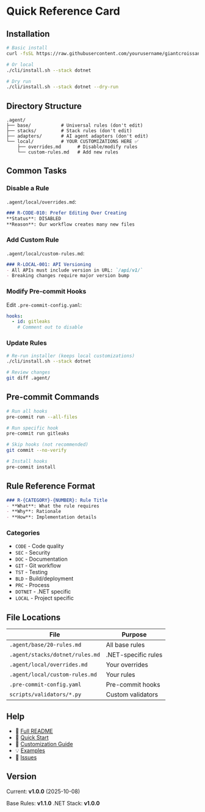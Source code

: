 # Quick Reference Card

## Installation

```bash
# Basic install
curl -fsSL https://raw.githubusercontent.com/yourusername/giantcroissant-lunar-dev-rule/main/cli/install.sh | bash -s -- --stack dotnet

# Or local
./cli/install.sh --stack dotnet

# Dry run
./cli/install.sh --stack dotnet --dry-run
```

## Directory Structure

```
.agent/
├── base/           # Universal rules (don't edit)
├── stacks/         # Stack rules (don't edit)
├── adapters/       # AI agent adapters (don't edit)
└── local/          # YOUR CUSTOMIZATIONS HERE ✅
    ├── overrides.md      # Disable/modify rules
    └── custom-rules.md   # Add new rules
```

## Common Tasks

### Disable a Rule

`.agent/local/overrides.md`:
```markdown
### R-CODE-010: Prefer Editing Over Creating
**Status**: DISABLED
**Reason**: Our workflow creates many new files
```

### Add Custom Rule

`.agent/local/custom-rules.md`:
```markdown
### R-LOCAL-001: API Versioning
- All APIs must include version in URL: `/api/v1/`
- Breaking changes require major version bump
```

### Modify Pre-commit Hooks

Edit `.pre-commit-config.yaml`:
```yaml
hooks:
  - id: gitleaks
    # Comment out to disable
```

### Update Rules

```bash
# Re-run installer (keeps local customizations)
./cli/install.sh --stack dotnet

# Review changes
git diff .agent/
```

## Pre-commit Commands

```bash
# Run all hooks
pre-commit run --all-files

# Run specific hook
pre-commit run gitleaks

# Skip hooks (not recommended)
git commit --no-verify

# Install hooks
pre-commit install
```

## Rule Reference Format

```markdown
### R-{CATEGORY}-{NUMBER}: Rule Title
- **What**: What the rule requires
- **Why**: Rationale
- **How**: Implementation details
```

### Categories
- `CODE` - Code quality
- `SEC` - Security
- `DOC` - Documentation
- `GIT` - Git workflow
- `TST` - Testing
- `BLD` - Build/deployment
- `PRC` - Process
- `DOTNET` - .NET specific
- `LOCAL` - Project specific

## File Locations

| File | Purpose |
|------|---------|
| `.agent/base/20-rules.md` | All base rules |
| `.agent/stacks/dotnet/rules.md` | .NET-specific rules |
| `.agent/local/overrides.md` | Your overrides |
| `.agent/local/custom-rules.md` | Your rules |
| `.pre-commit-config.yaml` | Pre-commit hooks |
| `scripts/validators/*.py` | Custom validators |

## Help

- 📖 [Full README](README.md)
- 🚀 [Quick Start](docs/quickstart.md)
- 🎨 [Customization Guide](docs/customization.md)
- 💡 [Examples](examples/)
- 🐛 [Issues](https://github.com/yourusername/giantcroissant-lunar-dev-rule/issues)

## Version

Current: **v1.0.0** (2025-10-08)

Base Rules: **v1.1.0**
.NET Stack: **v1.0.0**
